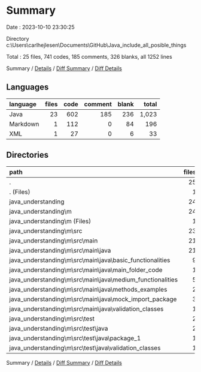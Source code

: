 # Summary

Date : 2023-10-10 23:30:25

Directory c:\\Users\\carlhejlesen\\Documents\\GitHub\\Java_include_all_posible_things

Total : 25 files,  741 codes, 185 comments, 326 blanks, all 1252 lines

Summary / [Details](details.md) / [Diff Summary](diff.md) / [Diff Details](diff-details.md)

## Languages
| language | files | code | comment | blank | total |
| :--- | ---: | ---: | ---: | ---: | ---: |
| Java | 23 | 602 | 185 | 236 | 1,023 |
| Markdown | 1 | 112 | 0 | 84 | 196 |
| XML | 1 | 27 | 0 | 6 | 33 |

## Directories
| path | files | code | comment | blank | total |
| :--- | ---: | ---: | ---: | ---: | ---: |
| . | 25 | 741 | 185 | 326 | 1,252 |
| . (Files) | 1 | 112 | 0 | 84 | 196 |
| java_understanding | 24 | 629 | 185 | 242 | 1,056 |
| java_understanding\\m | 24 | 629 | 185 | 242 | 1,056 |
| java_understanding\\m (Files) | 1 | 27 | 0 | 6 | 33 |
| java_understanding\\m\\src | 23 | 602 | 185 | 236 | 1,023 |
| java_understanding\\m\\src\\main | 21 | 536 | 169 | 204 | 909 |
| java_understanding\\m\\src\\main\\java | 21 | 536 | 169 | 204 | 909 |
| java_understanding\\m\\src\\main\\java\\basic_functionalities | 9 | 242 | 74 | 92 | 408 |
| java_understanding\\m\\src\\main\\java\\main_folder_code | 1 | 17 | 3 | 9 | 29 |
| java_understanding\\m\\src\\main\\java\\medium_functionalities | 5 | 150 | 63 | 59 | 272 |
| java_understanding\\m\\src\\main\\java\\methods_examples | 2 | 57 | 20 | 18 | 95 |
| java_understanding\\m\\src\\main\\java\\mock_import_package | 3 | 49 | 6 | 21 | 76 |
| java_understanding\\m\\src\\main\\java\\validation_classes | 1 | 21 | 3 | 5 | 29 |
| java_understanding\\m\\src\\test | 2 | 66 | 16 | 32 | 114 |
| java_understanding\\m\\src\\test\\java | 2 | 66 | 16 | 32 | 114 |
| java_understanding\\m\\src\\test\\java\\package_1 | 1 | 26 | 10 | 13 | 49 |
| java_understanding\\m\\src\\test\\java\\validation_classes | 1 | 40 | 6 | 19 | 65 |

Summary / [Details](details.md) / [Diff Summary](diff.md) / [Diff Details](diff-details.md)
